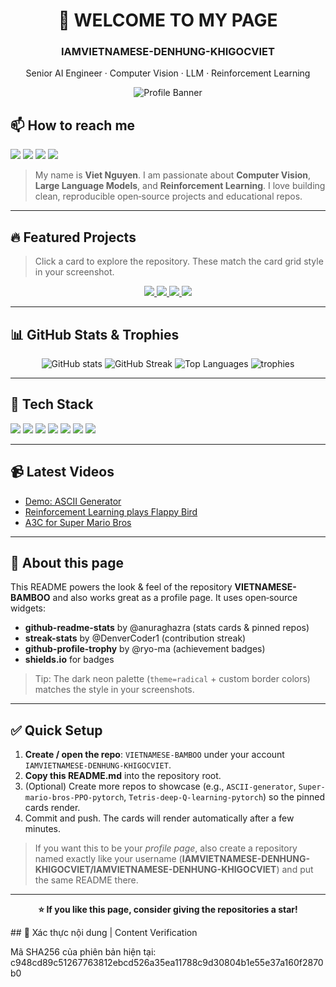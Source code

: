 <!--
README template for https://github.com/IAMVIETNAMESE-DENHUNG-KHIGOCVIET/VIETNAMESE-BAMBOO
This is crafted to resemble the style in the screenshots you shared: a dark, elegant profile with contact links, project cards, and GitHub stats widgets.
-->

<div align="center">

# 👋 WELCOME TO MY PAGE

### IAMVIETNAMESE-DENHUNG-KHIGOCVIET

Senior AI Engineer · Computer Vision · LLM · Reinforcement Learning

![Profile Banner](https://capsule-render.vercel.app/api?type=venom\&height=160\&color=0:0f2027,100:2c5364\&text=VIETNAMESE%20BAMBOO\&fontColor=ffffff\&fontSize=36\&desc=AI%20%7C%20CV%20%7C%20LLM%20%7C%20RL\&descAlign=50\&descSize=13)

</div>

## 📫 How to reach me

<p>
  <a href="https://www.linkedin.com/" target="_blank"><img src="https://img.shields.io/badge/LinkedIn-0A66C2?style=for-the-badge&logo=linkedin&logoColor=white" /></a>
  <a href="https://github.com/IAMVIETNAMESE-DENHUNG-KHIGOCVIET" target="_blank"><img src="https://img.shields.io/badge/GitHub-181717?style=for-the-badge&logo=github&logoColor=white" /></a>
  <a href="https://www.youtube.com/" target="_blank"><img src="https://img.shields.io/badge/YouTube-FF0000?style=for-the-badge&logo=youtube&logoColor=white" /></a>
  <a href="#" target="_blank"><img src="https://img.shields.io/badge/Website-2c5364?style=for-the-badge&logo=google-chrome&logoColor=white" /></a>
</p>

> My name is **Viet Nguyen**. I am passionate about **Computer Vision**, **Large Language Models**, and **Reinforcement Learning**. I love building clean, reproducible open‑source projects and educational repos.

---

## 🔥 Featured Projects

> Click a card to explore the repository. These match the card grid style in your screenshot.

<p align="center">
  <!-- VIETNAMESE-BAMBOO (this repo) -->
  <a href="https://github.com/IAMVIETNAMESE-DENHUNG-KHIGOCVIET/VIETNAMESE-BAMBOO">
    <img src="https://github-readme-stats.vercel.app/api/pin/?username=IAMVIETNAMESE-DENHUNG-KHIGOCVIET&repo=VIETNAMESE-BAMBOO&theme=radical&border_color=2c5364"/>
  </a>
  <!-- Add more pinned repos below by duplicating the <a> block and changing repo= -->
  <a href="https://github.com/IAMVIETNAMESE-DENHUNG-KHIGOCVIET/ASCII-generator">
    <img src="https://github-readme-stats.vercel.app/api/pin/?username=IAMVIETNAMESE-DENHUNG-KHIGOCVIET&repo=ASCII-generator&theme=radical&border_color=2c5364"/>
  </a>
  <a href="https://github.com/IAMVIETNAMESE-DENHUNG-KHIGOCVIET/Super-mario-bros-PPO-pytorch">
    <img src="https://github-readme-stats.vercel.app/api/pin/?username=IAMVIETNAMESE-DENHUNG-KHIGOCVIET&repo=Super-mario-bros-PPO-pytorch&theme=radical&border_color=2c5364"/>
  </a>
  <a href="https://github.com/IAMVIETNAMESE-DENHUNG-KHIGOCVIET/Tetris-deep-Q-learning-pytorch">
    <img src="https://github-readme-stats.vercel.app/api/pin/?username=IAMVIETNAMESE-DENHUNG-KHIGOCVIET&repo=Tetris-deep-Q-learning-pytorch&theme=radical&border_color=2c5364"/>
  </a>
</p>

---

## 📊 GitHub Stats & Trophies

<div align="center">

<!-- Classic stats card -->

<img src="https://github-readme-stats.vercel.app/api?username=IAMVIETNAMESE-DENHUNG-KHIGOCVIET&show_icons=true&count_private=true&include_all_commits=true&theme=radical&hide_border=false&border_color=2c5364" alt="GitHub stats" />

<!-- Streak -->

<img src="https://streak-stats.demolab.com?user=IAMVIETNAMESE-DENHUNG-KHIGOCVIET&theme=radical&hide_border=false&date_format=M%20j%5B%2C%20Y%5D&ring=fb8c00&fire=ff6d00&currStreakNum=fff&sideNums=fff" alt="GitHub Streak" />

<!-- Top languages -->

<img src="https://github-readme-stats.vercel.app/api/top-langs/?username=IAMVIETNAMESE-DENHUNG-KHIGOCVIET&layout=compact&langs_count=10&theme=radical&border_color=2c5364" alt="Top Languages" />

<!-- Trophies (style similar to achievements) -->

<img src="https://github-profile-trophy.vercel.app/?username=IAMVIETNAMESE-DENHUNG-KHIGOCVIET&theme=radical&no-frame=true&margin-w=8&margin-h=8" alt="trophies" />

</div>

---

## 🧰 Tech Stack

<p>
  <img src="https://img.shields.io/badge/Python-3776AB?logo=python&logoColor=white&style=for-the-badge" />
  <img src="https://img.shields.io/badge/PyTorch-EE4C2C?logo=pytorch&logoColor=white&style=for-the-badge" />
  <img src="https://img.shields.io/badge/TensorFlow-FF6F00?logo=tensorflow&logoColor=white&style=for-the-badge" />
  <img src="https://img.shields.io/badge/OpenCV-5C3EE8?logo=opencv&logoColor=white&style=for-the-badge" />
  <img src="https://img.shields.io/badge/LLMs-2c5364?style=for-the-badge&logo=openai&logoColor=white" />
  <img src="https://img.shields.io/badge/Docker-2496ED?logo=docker&logoColor=white&style=for-the-badge" />
  <img src="https://img.shields.io/badge/AWS-232F3E?logo=amazon-aws&logoColor=white&style=for-the-badge" />
</p>

---

## 📹 Latest Videos

<!-- Replace with your YouTube channel ID to auto‑list videos using the ytd‑stats card or keep it manual. -->

* [Demo: ASCII Generator](#)
* [Reinforcement Learning plays Flappy Bird](#)
* [A3C for Super Mario Bros](#)

---

## 📝 About this page

This README powers the look & feel of the repository **VIETNAMESE-BAMBOO** and also works great as a profile page. It uses open‑source widgets:

* **github-readme-stats** by @anuraghazra (stats cards & pinned repos)
* **streak-stats** by @DenverCoder1 (contribution streak)
* **github-profile-trophy** by @ryo-ma (achievement badges)
* **shields.io** for badges

> Tip: The dark neon palette (`theme=radical` + custom border colors) matches the style in your screenshots.

---

## ✅ Quick Setup

1. **Create / open the repo**: `VIETNAMESE-BAMBOO` under your account `IAMVIETNAMESE-DENHUNG-KHIGOCVIET`.
2. **Copy this README.md** into the repository root.
3. (Optional) Create more repos to showcase (e.g., `ASCII-generator`, `Super-mario-bros-PPO-pytorch`, `Tetris-deep-Q-learning-pytorch`) so the pinned cards render.
4. Commit and push. The cards will render automatically after a few minutes.

> If you want this to be your *profile page*, also create a repository named exactly like your username (**IAMVIETNAMESE-DENHUNG-KHIGOCVIET/IAMVIETNAMESE-DENHUNG-KHIGOCVIET**) and put the same README there.

---

<div align="center">

**⭐ If you like this page, consider giving the repositories a star!**

</div>
## 🔏 Xác thực nội dung | Content Verification

Mã SHA256 của phiên bản hiện tại:
c948cd89c51267763812ebcd526a35ea11788c9d30804b1e55e37a160f2870b0
